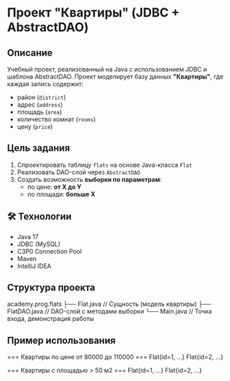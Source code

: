 #  Проект "Квартиры" (JDBC + AbstractDAO)

##  Описание

Учебный проект, реализованный на Java с использованием JDBC и шаблона AbstractDAO.
Проект моделирует базу данных **"Квартиры"**, где каждая запись содержит:

- район (`district`)
- адрес (`address`)
- площадь (`area`)
- количество комнат (`rooms`)
- цену (`price`)

##  Цель задания

1. Спроектировать таблицу `flats` на основе Java-класса `Flat`
2. Реализовать DAO-слой через `AbstractDAO`
3. Создать возможность **выборки по параметрам**:
   - по цене: **от X до Y**
   - по площади: **больше X**

## 🛠 Технологии

- Java 17
- JDBC (MySQL)
- C3P0 Connection Pool
- Maven
- IntelliJ IDEA

##  Структура проекта

academy.prog.flats
├── Flat.java // Сущность (модель квартиры)
├── FlatDAO.java // DAO-слой с методами выборки
└── Main.java // Точка входа, демонстрация работы

##  Пример использования

=== Квартиры по цене от 80000 до 110000 ===
Flat{id=1, ...}
Flat{id=2, ...}

=== Квартиры с площадью > 50 м2 ===
Flat{id=1, ...}
Flat{id=2, ...}

